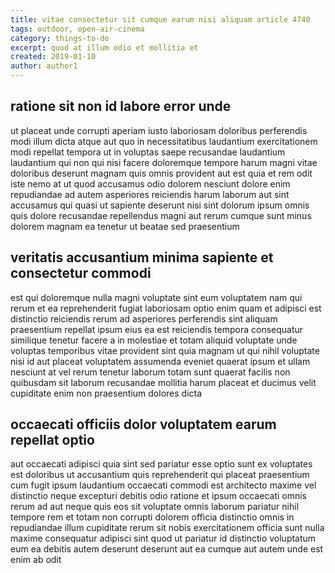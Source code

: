 ```yaml
---
title: vitae consectetur sit cumque earum nisi aliquam article 4740
tags: outdoor, open-air-cinema
category: things-to-do
excerpt: quod at illum odio et mollitia et
created: 2019-01-10
author: author1
---
```


## ratione sit non id labore error unde

ut placeat unde corrupti aperiam iusto laboriosam doloribus perferendis modi illum dicta atque aut quo in necessitatibus laudantium exercitationem modi repellat tempora ut in voluptas saepe recusandae laudantium laudantium qui non qui nisi facere doloremque tempore harum magni vitae doloribus deserunt magnam quis omnis provident aut est quia et rem odit iste nemo at ut quod accusamus odio dolorem nesciunt dolore enim repudiandae ad autem asperiores reiciendis harum laborum aut sint accusamus qui quasi ut sapiente deserunt nisi sint dolorum ipsum omnis quis dolore recusandae repellendus magni aut rerum cumque sunt minus dolorem magnam ea tenetur ut beatae sed praesentium

## veritatis accusantium minima sapiente et consectetur commodi

est qui doloremque nulla magni voluptate sint eum voluptatem nam qui rerum et ea reprehenderit fugiat laboriosam optio enim quam et adipisci est distinctio reiciendis rerum ad asperiores perferendis sint aliquam praesentium repellat ipsum eius ea est reiciendis tempora consequatur similique tenetur facere a in molestiae et totam aliquid voluptate unde voluptas temporibus vitae provident sint quia magnam ut qui nihil voluptate nisi id aut placeat voluptatem assumenda eveniet quaerat ipsum et ullam nesciunt at vel rerum tenetur laborum totam sunt quaerat facilis non quibusdam sit laborum recusandae mollitia harum placeat et ducimus velit cupiditate enim non praesentium dolores dicta

## occaecati officiis dolor voluptatem earum repellat optio

aut occaecati adipisci quia sint sed pariatur esse optio sunt ex voluptates est doloribus ut accusantium quis reprehenderit qui placeat praesentium cum fugit ipsum laudantium occaecati commodi est architecto maxime vel distinctio neque excepturi debitis odio ratione et ipsum occaecati omnis rerum ad aut neque quis eos sit voluptate omnis laborum pariatur nihil tempore rem et totam non corrupti dolorem officia distinctio omnis in repudiandae illum cupiditate rerum sit nobis exercitationem officia sunt nulla maxime consequatur adipisci sint quod ut pariatur id distinctio voluptatum eum ea debitis autem deserunt deserunt aut ea cumque aut autem unde est enim ab odit

